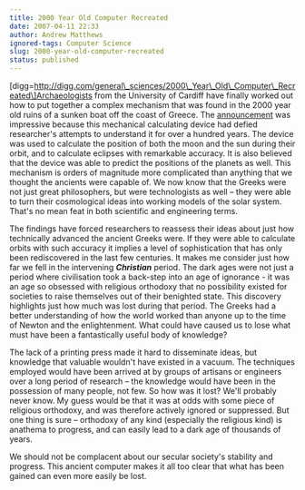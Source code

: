 ```yaml
---
title: 2000 Year Old Computer Recreated
date: 2007-04-11 22:33
author: Andrew Matthews
ignored-tags: Computer Science
slug: 2000-year-old-computer-recreated
status: published
---
```


\[digg=http://digg.com/general\_sciences/2000\_Year\_Old\_Computer\_Recreated\]Archaeologists from the University of Cardiff have finally worked out how to put together a complex mechanism that was found in the 2000 year old ruins of a sunken boat off the coast of Greece. The [announcement](http://www.xcess.info/publications.aspx?id=8e9f381e-20a9-46f2-a2cd-2c9a33a825f1) was impressive because this mechanical calculating device had defied researcher's attempts to understand it for over a hundred years. The device was used to calculate the position of both the moon and the sun during their orbit, and to calculate eclipses with remarkable accuracy. It is also believed that the device was able to predict the positions of the planets as well. This mechanism is orders of magnitude more complicated than anything that we thought the ancients were capable of. We now know that the Greeks were not just great philosophers, but were technologists as well – they were able to turn their cosmological ideas into working models of the solar system. That's no mean feat in both scientific and engineering terms.

The findings have forced researchers to reassess their ideas about just how technically advanced the ancient Greeks were. If they were able to calculate orbits with such accuracy it implies a level of sophistication that has only been rediscovered in the last few centuries. It makes me consider just how far we fell in the intervening ***Christian*** period. The dark ages were not just a period where civilisation took a back-step into an age of ignorance - it was an age so obsessed with religious orthodoxy that no possibility existed for societies to raise themselves out of their benighted state. This discovery highlights just how much was lost during that period. The Greeks had a better understanding of how the world worked than anyone up to the time of Newton and the enlightenment. What could have caused us to lose what must have been a fantastically useful body of knowledge?

The lack of a printing press made it hard to disseminate ideas, but knowledge that valuable wouldn't have existed in a vacuum. The techniques employed would have been arrived at by groups of artisans or engineers over a long period of research – the knowledge would have been in the possession of many people, not few. So how was it lost? We'll probably never know. My guess would be that it was at odds with some piece of religious orthodoxy, and was therefore actively ignored or suppressed. But one thing is sure – orthodoxy of any kind (especially the religious kind) is anathema to progress, and can easily lead to a dark age of thousands of years.

We should not be complacent about our secular society's stability and progress. This ancient computer makes it all too clear that what has been gained can even more easily be lost.
